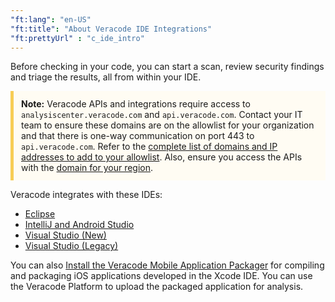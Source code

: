 ```yaml
---
"ft:lang": "en-US"
"ft:title": "About Veracode IDE Integrations"
"ft:prettyUrl" : "c_ide_intro"
---
```

Before checking in your code, you can start a scan, review security findings and triage the results, all from within your IDE.

<p style="background-color:#FFFCF3; padding: 12px; border-left: 5px solid #F7CD55;"><b>Note:</b> Veracode APIs and integrations require access to <code>analysiscenter.veracode.com</code> and <code>api.veracode.com</code>. Contact your IT team to ensure these domains are on the allowlist for your organization and that there is one-way communication on port 443 to <code>api.veracode.com</code>. Refer to the <a href="https://docs.veracode.com/r/IP_addresses">complete list of domains and IP addresses to add to your allowlist</a>. Also, ensure you access the APIs with the <a href="https://docs.veracode.com/r/Region_Domains_for_Veracode_APIs">domain for your region</a>.</p>

Veracode integrates with these IDEs:

-   [Eclipse](https://docs.veracode.com/r/api_eclipse)
-   [IntelliJ and Android Studio](https://docs.veracode.com/r/c_technical_requirements_intellij)
-   [Visual Studio (New)](https://docs.veracode.com/r/About_Veracode_Static_for_Visual_Studio_New)
-   [Visual Studio (Legacy)](https://docs.veracode.com/r/c_title_VS)

You can also [Install the Veracode Mobile Application Packager](https://docs.veracode.com/r/t_install_xcode) for compiling and packaging iOS applications developed in the Xcode IDE. You can use the Veracode Platform to upload the packaged application for analysis.